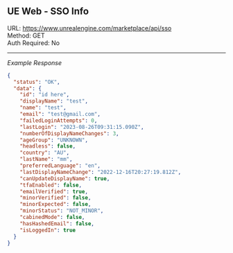 ## UE Web - SSO Info

URL: https://www.unrealengine.com/marketplace/api/sso \
Method: GET \
Auth Required: No

---

_Example Response_

```json
{
  "status": "OK",
  "data": {
    "id": "id here",
    "displayName": "test",
    "name": "test",
    "email": "test@gmail.com",
    "failedLoginAttempts": 0,
    "lastLogin": "2023-08-26T09:31:15.090Z",
    "numberOfDisplayNameChanges": 3,
    "ageGroup": "UNKNOWN",
    "headless": false,
    "country": "AU",
    "lastName": "mm",
    "preferredLanguage": "en",
    "lastDisplayNameChange": "2022-12-16T20:27:19.812Z",
    "canUpdateDisplayName": true,
    "tfaEnabled": false,
    "emailVerified": true,
    "minorVerified": false,
    "minorExpected": false,
    "minorStatus": "NOT_MINOR",
    "cabinedMode": false,
    "hasHashedEmail": false,
    "isLoggedIn": true
  }
}
```